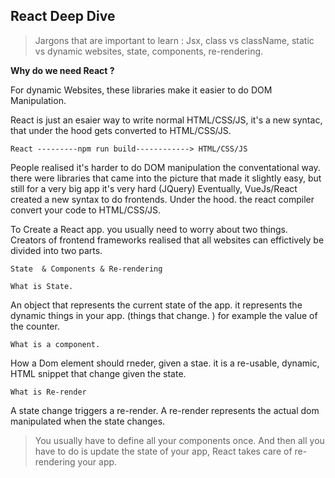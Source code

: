 ## **React Deep Dive**&#x20;

> Jargons that are important to learn : Jsx, class vs className, static vs dynamic websites, state, components, re-rendering.

**Why do we need React ?**

For dynamic Websites, these libraries make it easier to do DOM Manipulation.

React is just an esaier way to write normal HTML/CSS/JS, it's a new syntac, that under the hood gets converted to HTML/CSS/JS.&#x20;

    React ---------npm run build------------> HTML/CSS/JS

People realised it's harder to do DOM manipulation the conventational way. there were libraries that came into the picture that made it slightly easy, but still for a very big app it's very hard (JQuery) Eventually, VueJs/React created a new syntax to do frontends. Under the hood. the react compiler convert your code to HTML/CSS/JS.

To Create a React app. you usually need to worry about two things. Creators of frontend frameworks realised that all websites can effictively be divided into two parts.&#x20;

    State  & Components & Re-rendering

`What is State. `

An object that represents the current state of the app. it represents the dynamic things in your app. (things that change. ) for example the value of the counter.&#x20;

`What is a component.`&#x20;

How a Dom element should rneder, given a stae. it is a re-usable, dynamic, HTML snippet that change given the state.&#x20;

`What is Re-render`

A state change triggers a re-render. A re-render represents the actual dom manipulated when the state changes.&#x20;

> You usually have to define all your components once. And then all you have to do is update the state of your app, React takes care of re-rendering your app.&#x20;



